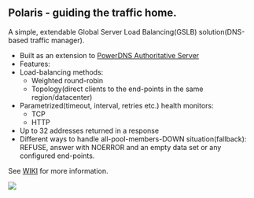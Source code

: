 ## Polaris - guiding the traffic home.

A simple, extendable Global Server Load Balancing(GSLB) solution(DNS-based traffic manager).

* Built as an extension to [PowerDNS Authoritative Server](https://www.powerdns.com/auth.html)
* Features:
 * Load-balancing methods:
   * Weighted round-robin
    * Topology(direct clients to the end-points in the same region/datacenter)
 * Parametrized(timeout, interval, retries etc.) health monitors:
    * TCP
     * HTTP
 * Up to 32 addresses returned in a response
 * Different ways to handle all-pool-members-DOWN situation(fallback): REFUSE, answer with NOERROR and an empty data set or any configured end-points.

See [WIKI](https://github.com/polaris-gslb/polaris-core/wiki) for more information.

![](https://github.com/polaris-gslb/polaris-core/wiki/overview.jpg)

